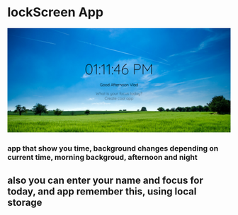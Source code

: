 # lockScreen App

![mainScreen](/readMeAssets/mainScreen.png)

### app that show you time, background changes depending on current time, morning backgroud, afternoon and night

## also you can enter your name and focus for today, and app remember this, using local storage



